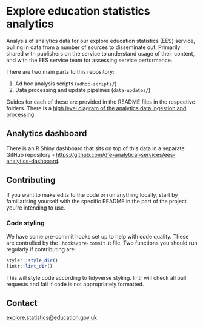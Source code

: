 # Explore education statistics analytics 

Analysis of analytics data for our explore education statistics (EES) service, pulling in data from a number of sources to disseminate out. Primarily shared with publishers on the service to understand usage of their content, and with the EES service team for assessing service performance.

There are two main parts to this repository:
1. Ad hoc analysis scripts (`adhoc-scripts/`)
2. Data processing and update pipelines (`data-updates/`)

Guides for each of these are provided in the README files in the respective folders. There is a [high level diagram of the analytics data ingestion and processing](https://lucid.app/lucidchart/97ee2663-4065-425e-92df-dd664d44973d/edit?viewport_loc=-835%2C-412%2C2632%2C1302%2C0_0&invitationId=inv_1289a047-b729-46bc-85ef-425229b540a5).

## Analytics dashboard

There is an R Shiny dashboard that sits on top of this data in a separate GitHub repository - https://github.com/dfe-analytical-services/ees-analytics-dashboard.

## Contributing

If you want to make edits to the code or run anything locally, start by familiarising yourself with the specific README in the part of the project you're intending to use.

### Code styling 

We have some pre-commit hooks set up to help with code quality. These are controlled by the `.hooks/pre-commit.R` file. Two functions you should run regularly if contributing are:

```r
styler::style_dir()
lintr::lint_dir()
```

This will style code according to tidyverse styling. lintr will check all pull requests and fail if code is not appropriately formatted.

## Contact

explore.statistics@education.gov.uk
